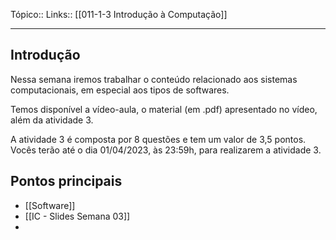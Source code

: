 Tópico::
Links:: [[011-1-3 Introdução à Computação]]

---
## Introdução

Nessa semana iremos trabalhar o conteúdo relacionado aos sistemas computacionais, em especial aos tipos de softwares.

Temos disponível a vídeo-aula, o material (em .pdf) apresentado no vídeo, além da atividade 3.

A atividade 3 é composta por 8 questões e tem um valor de 3,5 pontos. Vocês terão até o dia 01/04/2023, às 23:59h, para realizarem a atividade 3.
## Pontos principais
- [[Software]]
- [[IC - Slides Semana 03]]
-



